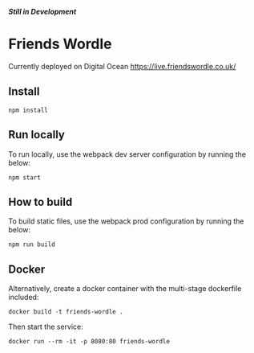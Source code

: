 **_Still in Development_**

# Friends Wordle

Currently deployed on Digital Ocean
https://live.friendswordle.co.uk/

## Install

```
npm install
```

## Run locally

To run locally, use the webpack dev server configuration by running the below:

```
npm start
```

## How to build

To build static files, use the webpack prod configuration by running the below:

```
npm run build
```

## Docker

Alternatively, create a docker container with the multi-stage dockerfile included:

```
docker build -t friends-wordle .
```

Then start the service:

```
docker run --rm -it -p 8080:80 friends-wordle
```
